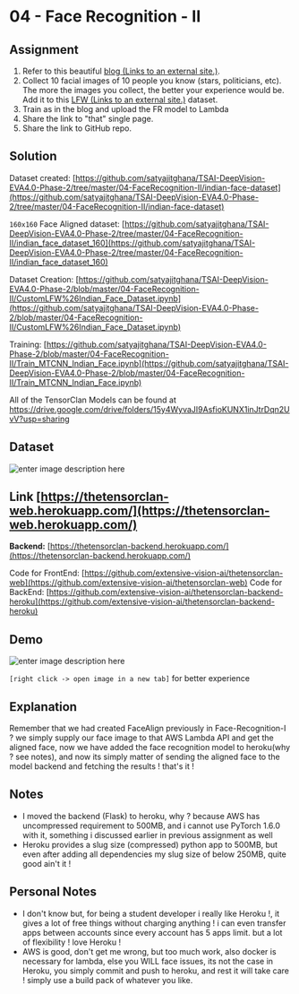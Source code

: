 ﻿
# 04 - Face Recognition - II

## Assignment

1.  Refer to this beautiful  [blog (Links to an external site.)](https://towardsdatascience.com/finetune-a-facial-recognition-classifier-to-recognize-your-face-using-pytorch-d00a639d9a79).
2.  Collect 10 facial images of 10 people you know (stars, politicians, etc). The more the images you collect, the better your experience would be. Add it to this  [LFW (Links to an external site.)](http://vis-www.cs.umass.edu/lfw/lfw-funneled.tgz)  dataset.
3.  Train as in the blog and upload the FR model to Lambda
4.  Share the link to "that" single page.
5.  Share the link to GitHub repo.

## Solution

Dataset created: [https://github.com/satyajitghana/TSAI-DeepVision-EVA4.0-Phase-2/tree/master/04-FaceRecognition-II/indian-face-dataset](https://github.com/satyajitghana/TSAI-DeepVision-EVA4.0-Phase-2/tree/master/04-FaceRecognition-II/indian-face-dataset)

`160x160` Face Aligned dataset:
[https://github.com/satyajitghana/TSAI-DeepVision-EVA4.0-Phase-2/tree/master/04-FaceRecognition-II/indian_face_dataset_160](https://github.com/satyajitghana/TSAI-DeepVision-EVA4.0-Phase-2/tree/master/04-FaceRecognition-II/indian_face_dataset_160)

Dataset Creation: [https://github.com/satyajitghana/TSAI-DeepVision-EVA4.0-Phase-2/blob/master/04-FaceRecognition-II/CustomLFW%26Indian_Face_Dataset.ipynb](https://github.com/satyajitghana/TSAI-DeepVision-EVA4.0-Phase-2/blob/master/04-FaceRecognition-II/CustomLFW%26Indian_Face_Dataset.ipynb)

Training: [https://github.com/satyajitghana/TSAI-DeepVision-EVA4.0-Phase-2/blob/master/04-FaceRecognition-II/Train_MTCNN_Indian_Face.ipynb](https://github.com/satyajitghana/TSAI-DeepVision-EVA4.0-Phase-2/blob/master/04-FaceRecognition-II/Train_MTCNN_Indian_Face.ipynb)

All of the TensorClan Models can be found at https://drive.google.com/drive/folders/15y4WyvaJI9AsfioKUNX1inJtrDqn2UvV?usp=sharing

## Dataset

![enter image description here](https://github.com/satyajitghana/TSAI-DeepVision-EVA4.0-Phase-2/blob/master/04-FaceRecognition-II/faces.png?raw=true)


##  Link [https://thetensorclan-web.herokuapp.com/](https://thetensorclan-web.herokuapp.com/)

**Backend:** [https://thetensorclan-backend.herokuapp.com/](https://thetensorclan-backend.herokuapp.com/)

Code for FrontEnd: [https://github.com/extensive-vision-ai/thetensorclan-web](https://github.com/extensive-vision-ai/thetensorclan-web)
Code for BackEnd: [https://github.com/extensive-vision-ai/thetensorclan-backend-heroku](https://github.com/extensive-vision-ai/thetensorclan-backend-heroku)

## Demo

![enter image description here](https://github.com/satyajitghana/TSAI-DeepVision-EVA4.0-Phase-2/blob/master/04-FaceRecognition-II/demo2.gif?raw=true)

`[right click -> open image in a new tab]` for better experience

## Explanation

Remember that we had created FaceAlign previously in Face-Recognition-I ? we simply supply our face image to that AWS Lambda API and get the aligned face, now we have added the face recognition model to heroku(why ? see notes), and now its simply matter of sending the aligned face to the model backend and fetching the results ! that's it !

## Notes

- I moved the backend (Flask) to heroku, why ? because AWS has uncompressed requirement to 500MB, and i cannot use PyTorch 1.6.0 with it, something i discussed earlier in previous assignment as well
- Heroku provides a slug size (compressed) python app to 500MB, but even after adding all dependencies my slug size of below 250MB, quite good ain't it ! 

## Personal Notes

- I don't know but, for being a student developer i really like Heroku !, it gives a lot of free things without charging anything ! i can even transfer apps between accounts since every account has 5 apps limit. but a lot of flexibility ! love Heroku !
- AWS is good, don't get me wrong, but too much work, also docker is necessary for lambda, else you WILL face issues, its not the case in Heroku, you simply commit and push to heroku, and rest it will take care ! simply use a build pack of whatever you like.
